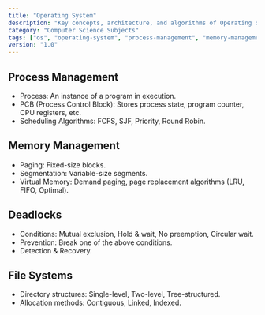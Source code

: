 ```yaml
---
title: "Operating System"
description: "Key concepts, architecture, and algorithms of Operating Systems"
category: "Computer Science Subjects"
tags: ["os", "operating-system", "process-management", "memory-management", "scheduling"]
version: "1.0"
---
```


## Process Management
- Process: An instance of a program in execution.
- PCB (Process Control Block): Stores process state, program counter, CPU registers, etc.
- Scheduling Algorithms: FCFS, SJF, Priority, Round Robin.

## Memory Management
- Paging: Fixed-size blocks.
- Segmentation: Variable-size segments.
- Virtual Memory: Demand paging, page replacement algorithms (LRU, FIFO, Optimal).

## Deadlocks
- Conditions: Mutual exclusion, Hold & wait, No preemption, Circular wait.
- Prevention: Break one of the above conditions.
- Detection & Recovery.

## File Systems
- Directory structures: Single-level, Two-level, Tree-structured.
- Allocation methods: Contiguous, Linked, Indexed.
